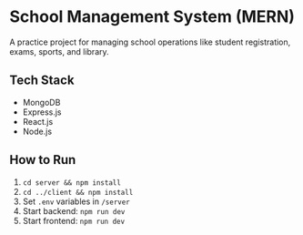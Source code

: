 # School Management System (MERN)

A practice project for managing school operations like student registration, exams, sports, and library.

## Tech Stack
- MongoDB
- Express.js
- React.js
- Node.js

## How to Run

1. `cd server && npm install`
2. `cd ../client && npm install`
3. Set `.env` variables in `/server`
4. Start backend: `npm run dev`
5. Start frontend: `npm run dev`
